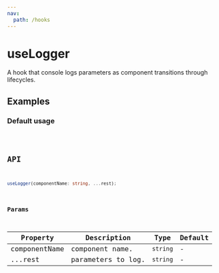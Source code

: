 ```yaml
---
nav:
  path: /hooks
---
```


# useLogger

A hook that console logs parameters as component transitions through lifecycles.

## Examples

### Default usage

<code src="./demo/demo1.tsx" />

## API

```typescript
useLogger(componentName: string, ...rest);
```

### Params

| Property      | Description        | Type     | Default |
| ------------- | ------------------ | -------- | ------- |
| componentName | component name.    | `string` | -       |
| ...rest       | parameters to log. | `string` | -       |
